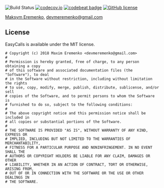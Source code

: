 ![Build Status](https://travis-ci.org/devMEremenko/LeetCode.svg?branch=master)
[![codecov.io](https://codecov.io/github/devmeremenko/LeetCode/coverage.svg?branch=master)](https://codecov.io/github/devmeremenko/LeetCode?branch=master)
[![codebeat badge](https://codebeat.co/badges/71ef3127-6a99-4ab4-88f7-0d8bd3d7ee1b)](https://codebeat.co/projects/github-com-devmeremenko-leetcode-master)
[![GitHub license](https://img.shields.io/github/license/devmeremenko/LeetCode.svg)](https://github.com/devMEremenko/LeetCode/blob/master/LICENSE)

 
[Maksym Eremenko](https://www.linkedin.com/in/maxim-eremenko/), devmeremenko@gmail.com

## License

EasyCalls is available under the MIT license.

```
# Copyright (c) 2018 Maxim Eremenko <devmeremenko@gmail.com>
#
# Permission is hereby granted, free of charge, to any person obtaining a copy
# of this software and associated documentation files (the "Software"), to deal
# in the Software without restriction, including without limitation the rights
# to use, copy, modify, merge, publish, distribute, sublicense, and/or sell
# copies of the Software, and to permit persons to whom the Software is
# furnished to do so, subject to the following conditions:
#
# The above copyright notice and this permission notice shall be included in
# all copies or substantial portions of the Software.
#
# THE SOFTWARE IS PROVIDED "AS IS", WITHOUT WARRANTY OF ANY KIND, EXPRESS OR
# IMPLIED, INCLUDING BUT NOT LIMITED TO THE WARRANTIES OF MERCHANTABILITY,
# FITNESS FOR A PARTICULAR PURPOSE AND NONINFRINGEMENT. IN NO EVENT SHALL THE
# AUTHORS OR COPYRIGHT HOLDERS BE LIABLE FOR ANY CLAIM, DAMAGES OR OTHER
# LIABILITY, WHETHER IN AN ACTION OF CONTRACT, TORT OR OTHERWISE, ARISING FROM,
# OUT OF OR IN CONNECTION WITH THE SOFTWARE OR THE USE OR OTHER DEALINGS IN
# THE SOFTWARE.
```
